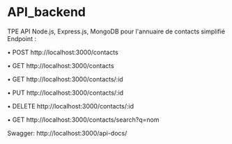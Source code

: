 # API_backend
TPE API Node.js, Express.js, MongoDB pour l'annuaire de contacts simplifié
Endpoint :

•	POST http://localhost:3000/contacts

•	GET http://localhost:3000/contacts

•	GET http://localhost:3000/contacts/:id

•	PUT http://localhost:3000/contacts/:id

•	DELETE http://localhost:3000/contacts/:id

•	GET http://localhost:3000/contacts/search?q=nom

Swagger: http://localhost:3000/api-docs/
